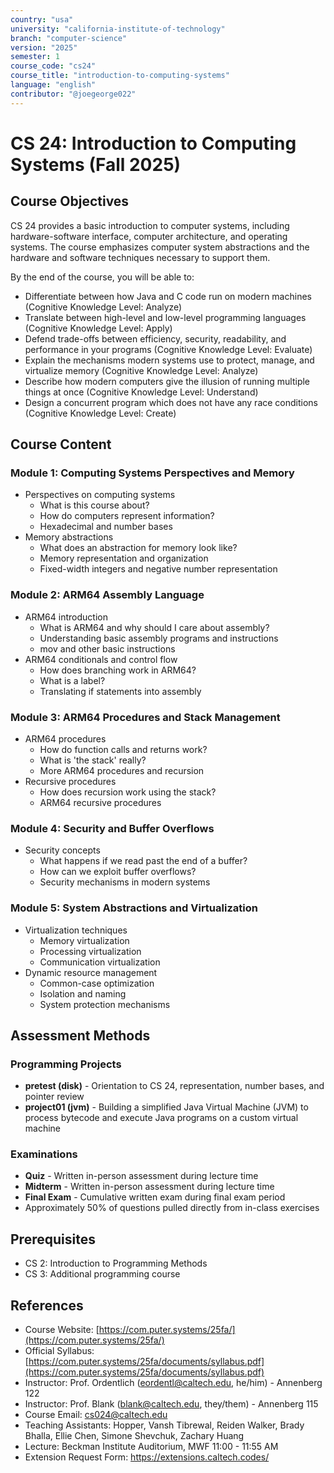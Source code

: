 ```yaml
---
country: "usa"
university: "california-institute-of-technology"
branch: "computer-science"
version: "2025"
semester: 1
course_code: "cs24"
course_title: "introduction-to-computing-systems"
language: "english"
contributor: "@joegeorge022"
---
```


# CS 24: Introduction to Computing Systems (Fall 2025)

## Course Objectives

CS 24 provides a basic introduction to computer systems, including hardware-software interface, computer architecture, and operating systems. The course emphasizes computer system abstractions and the hardware and software techniques necessary to support them.

By the end of the course, you will be able to:

* Differentiate between how Java and C code run on modern machines (Cognitive Knowledge Level: Analyze)
* Translate between high-level and low-level programming languages (Cognitive Knowledge Level: Apply)
* Defend trade-offs between efficiency, security, readability, and performance in your programs (Cognitive Knowledge Level: Evaluate)
* Explain the mechanisms modern systems use to protect, manage, and virtualize memory (Cognitive Knowledge Level: Analyze)
* Describe how modern computers give the illusion of running multiple things at once (Cognitive Knowledge Level: Understand)
* Design a concurrent program which does not have any race conditions (Cognitive Knowledge Level: Create)

## Course Content

### Module 1: Computing Systems Perspectives and Memory
* Perspectives on computing systems
  - What is this course about?
  - How do computers represent information?
  - Hexadecimal and number bases
* Memory abstractions
  - What does an abstraction for memory look like?
  - Memory representation and organization
  - Fixed-width integers and negative number representation

### Module 2: ARM64 Assembly Language
* ARM64 introduction
  - What is ARM64 and why should I care about assembly?
  - Understanding basic assembly programs and instructions
  - mov and other basic instructions
* ARM64 conditionals and control flow
  - How does branching work in ARM64?
  - What is a label?
  - Translating if statements into assembly

### Module 3: ARM64 Procedures and Stack Management
* ARM64 procedures
  - How do function calls and returns work?
  - What is 'the stack' really?
  - More ARM64 procedures and recursion
* Recursive procedures
  - How does recursion work using the stack?
  - ARM64 recursive procedures

### Module 4: Security and Buffer Overflows
* Security concepts
  - What happens if we read past the end of a buffer?
  - How can we exploit buffer overflows?
  - Security mechanisms in modern systems

### Module 5: System Abstractions and Virtualization
* Virtualization techniques
  - Memory virtualization
  - Processing virtualization
  - Communication virtualization
* Dynamic resource management
  - Common-case optimization
  - Isolation and naming
  - System protection mechanisms

## Assessment Methods

### Programming Projects
* **pretest (disk)** - Orientation to CS 24, representation, number bases, and pointer review
* **project01 (jvm)** - Building a simplified Java Virtual Machine (JVM) to process bytecode and execute Java programs on a custom virtual machine

### Examinations
* **Quiz** - Written in-person assessment during lecture time
* **Midterm** - Written in-person assessment during lecture time
* **Final Exam** - Cumulative written exam during final exam period
* Approximately 50% of questions pulled directly from in-class exercises

## Prerequisites
* CS 2: Introduction to Programming Methods
* CS 3: Additional programming course

## References

* Course Website: [https://com.puter.systems/25fa/](https://com.puter.systems/25fa/)
* Official Syllabus: [https://com.puter.systems/25fa/documents/syllabus.pdf](https://com.puter.systems/25fa/documents/syllabus.pdf)
* Instructor: Prof. Ordentlich (eordentl@caltech.edu, he/him) - Annenberg 122
* Instructor: Prof. Blank (blank@caltech.edu, they/them) - Annenberg 115
* Course Email: cs024@caltech.edu
* Teaching Assistants: Hopper, Vansh Tibrewal, Reiden Walker, Brady Bhalla, Ellie Chen, Simone Shevchuk, Zachary Huang
* Lecture: Beckman Institute Auditorium, MWF 11:00 - 11:55 AM
* Extension Request Form: https://extensions.caltech.codes/
